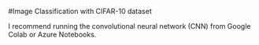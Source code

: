 #Image Classification with CIFAR-10 dataset

I recommend running the convolutional neural network (CNN) from Google Colab or Azure Notebooks.
